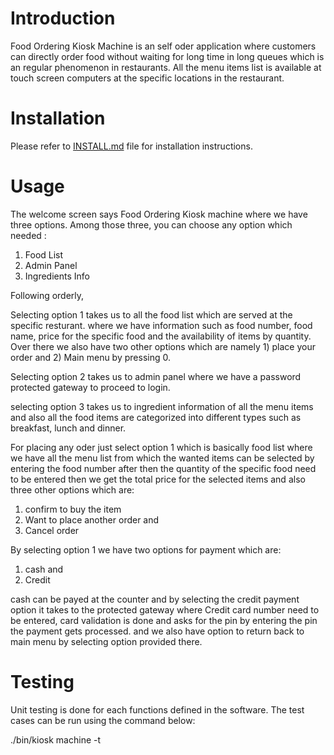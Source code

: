 # Introduction

Food Ordering Kiosk Machine is an self oder application where customers can directly order food without waiting for long time in long queues which is an regular phenomenon in restaurants. All the menu items list is available at touch screen computers at the specific locations in the restaurant. 

# Installation

Please refer to [INSTALL.md](https://github.com/vamsiboyella/Kiosk_machine/blob/dev/install.md) file for installation instructions.

# Usage

The welcome screen says Food Ordering Kiosk machine where we have three options. Among those three, you can choose any option which needed :

1. Food List 
2. Admin Panel
3. Ingredients Info

Following orderly, 

Selecting option 1 takes us to all the food list which are served at the specific resturant. where we have information such as food number, food name, price for the specific food and the availability of items by quantity. Over there we also have two other options which are namely 1) place your order and 2) Main menu by pressing 0.

Selecting option 2 takes us to admin panel where we have a password protected gateway to proceed to login.

selecting option 3 takes us to ingredient information of all the menu items and also all the food items are categorized into different types such as breakfast, lunch and dinner. 

For placing any oder just select option 1 which is basically food list where we have all the menu list from which the wanted items can be selected by entering the food number after then the quantity of the specific food need to be entered then we get the total price for the selected items and also three other options which are:  
1) confirm to buy the item 
2) Want to place another order and
3) Cancel order 

By selecting option 1 we have two options for payment which are:
1) cash and 
2) Credit 

cash can be payed at the counter and by selecting the credit payment option it takes to the protected gateway where Credit card number need to be entered, card validation is done and asks for the pin by entering the pin the payment gets processed. and we also have option to return back to main menu by selecting option provided there.
# Testing

Unit testing is done for each functions defined in the software. The test cases can be run using the command below:


./bin/kiosk machine -t
